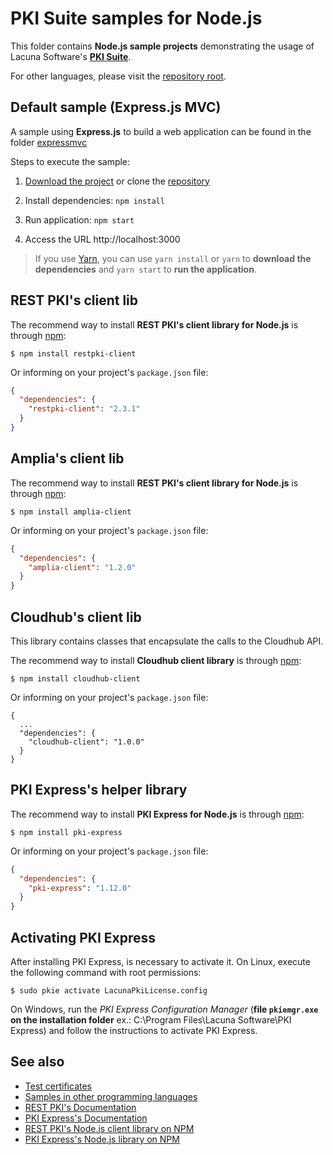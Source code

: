 # PKI Suite samples for Node.js

This folder contains **Node.js sample projects** demonstrating the usage of Lacuna Software's
**[PKI Suite](https://www.lacunasoftware.com/pki-suite)**.

For other languages, please visit the [repository root](https://github.com/LacunaSoftware/PkiSuiteSamples).

Default sample (Express.js MVC)
-------------------------------

A sample using **Express.js** to build a web application can be found in the folder [expressmvc](expressmvc/)

Steps to execute the sample:

1. [Download the project](https://github.com/LacunaSoftware/PkiSuiteSamples/archive/master.zip) or 
   clone the [repository](https://github.com/LacunaSoftware/PkiSuiteSamples.git)
   
1. Install dependencies: `npm install`

1. Run application: `npm start`

1. Access the URL http://localhost:3000

> If you use [Yarn](https://yarnpkg.com), you can use `yarn install` or `yarn` to **download the dependencies** and
> `yarn start` to **run the application**.

REST PKI's client lib
---------------------

The recommend way to install **REST PKI's client library for Node.js** is through [npm](https://www.npmjs.com/):

    $ npm install restpki-client

Or informing on your project's `package.json` file:

```json
{
  "dependencies": {
    "restpki-client": "2.3.1"
  }
}
```

Amplia's client lib
---------------------

The recommend way to install **REST PKI's client library for Node.js** is through [npm](https://www.npmjs.com/):

    $ npm install amplia-client

Or informing on your project's `package.json` file:

```json
{
  "dependencies": {
    "amplia-client": "1.2.0"
  }
}

```

Cloudhub's client lib
---------------------
This library contains classes that encapsulate the calls to the Cloudhub API.

The recommend way to install **Cloudhub client library** is through [npm](https://www.npmjs.com/):

    $ npm install cloudhub-client

Or informing on your project's `package.json` file:

    {
      ...
      "dependencies": {
        "cloudhub-client": "1.0.0"
      }
    }


PKI Express's helper library
----------------------------

The recommend way to install **PKI Express for Node.js** is through [npm](https://www.npmjs.com/):

    $ npm install pki-express

Or informing on your project's `package.json` file:

```json
{
  "dependencies": {
    "pki-express": "1.12.0"
  }
}
```

Activating PKI Express
----------------------

After installing PKI Express, is necessary to activate it. On Linux, execute the following
command with root permissions:

	$ sudo pkie activate LacunaPkiLicense.config
	
On Windows, run the _PKI Express Configuration Manager_ (**file `pkiemgr.exe` on the installation folder** 
ex.: C:\Program Files\Lacuna Software\PKI Express) and follow the instructions to activate PKI Express. 

See also
--------

* [Test certificates](https://docs.lacunasoftware.com/articles/pki-guide/test-certs)
* [Samples in other programming languages](https://github.com/LacunaSoftware/PkiSuiteSamples)
* [REST PKI's Documentation](http://docs.lacunasoftware.com/en-us/articles/rest-pki/nodejs/index.html)
* [PKI Express's Documentation](http://docs.lacunasoftware.com/en-us/articles/pki-express/nodejs/index.html)
* [REST PKI's Node.js client library on NPM](https://www.npmjs.com/package/restpki-client)
* [PKI Express's Node.js library on NPM](https://www.npmjs.com/package/pki-express)